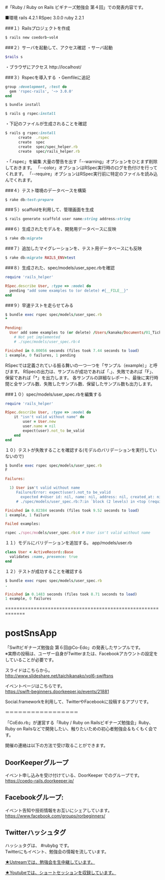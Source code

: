 #「Ruby / Ruby on Rails ビギナーズ勉強会 第４回」での発表内容です。

■環境
rails 4.2.1
RSpec 3.0.0
ruby 2.2.1

###１）Railsプロジェクトを作成
```lang:.rb
$ rails new coedorb-vol4
```
###２）サーバを起動して、アクセス確認
・サーバ起動
```lang:.rb
$rails s
```
・ブラウザにアクセス
http://localhost/

###３）Rspecを導入する
・Gemfileに追記
```lang:.rb
group :development, :test do
  gem 'rspec-rails', '~> 3.0.0'
end
```
```lang:.rb
$ bundle install
```
```lang:.rb
$ rails g rspec:install
```
・下記のファイルが生成されることを確認
```lang:.rb
$ rails g rspec:install
      create  .rspec
      create  spec
      create  spec/spec_helper.rb
      create  spec/rails_helper.rb
```

・「.rspec」を編集
大量の警告を出す「--warning」オプションをひとまず削除しておきます。
「--color」オプションはRSpec実行時のログを色付けを行ってくれます。
「--require」オプションはRSpec実行前に特定のファイルを読み込んでくれます。

###４）テスト環境のデータベースを構築
```lang:.rb
$ rake db:test:prepare
```
###５）scaffoldを利用して、管理画面を生成
```lang:.rb
$ rails generate scaffold user name:string address:string
```
###６）生成されたモデルを、開発用データベースに反映
```lang:.rb
$ rake db:migrate
```
###７）追加したマイグレーションを、テスト用データベースにも反映
```lang:.rb
$ rake db:migrate RAILS_ENV=test
```
###８）生成された、spec/models/user_spec.rbを確認
```lang:.rb
require 'rails_helper'

RSpec.describe User, :type => :model do
  pending "add some examples to (or delete) #{__FILE__}"
end
```
###９）早速テストを走らせてみる
```lang:.rb
$ bundle exec rspec spec/models/user_spec.rb
*

Pending:
  User add some examples to (or delete) /Users/kanako/Documents/01_TickleCode/01_doc/02_rails4.2.1/coedorb-vol4/spec/models/user_spec.rb
    # Not yet implemented
    # ./spec/models/user_spec.rb:4

Finished in 0.00056 seconds (files took 7.44 seconds to load)
1 example, 0 failures, 1 pending
```
RSpecでは定義されている振る舞いの一つ一つを「サンプル（example）」と呼びます。
RSpecの出力は、サンプルが成功であれば「.」、失敗であれば「F」、保留であれば「*」を出力します。
各サンプルの詳細なレポート、最後に実行時間と全サンプル数、失敗したサンプル数、保留したサンプル数も出力します。

###１０）spec/models/user_spec.rbを編集する
```lang:.rb
require 'rails_helper'

RSpec.describe User, :type => :model do
    it "isn't valid without name" do
        user = User.new
        user.name = nil
        expect(user).not_to be_valid
    end
end
```
１０）テストが失敗することを確認する(モデルのバリデーションを実行していないので)
```lang:.rb
$ bundle exec rspec spec/models/user_spec.rb
F

Failures:

  1) User isn't valid without name
     Failure/Error: expect(user).not_to be_valid
       expected #<User id: nil, name: nil, address: nil, created_at: nil, updated_at: nil> not to be valid
     # ./spec/models/user_spec.rb:7:in `block (2 levels) in <top (required)>'

Finished in 0.02384 seconds (files took 9.52 seconds to load)
1 example, 1 failure

Failed examples:

rspec ./spec/models/user_spec.rb:4 # User isn't valid without name
```

１１）モデルにバリデーションを追加する。    app/models/user.rb
```lang:.rb
class User < ActiveRecord::Base
  validates :name, presence: true
end
```
１２）テストが成功することを確認する
```lang:.rb
$ bundle exec rspec spec/models/user_spec.rb
.

Finished in 0.1483 seconds (files took 8.71 seconds to load)
1 example, 0 failures
```

=============================================================
# postSnsApp
「Swiftビギナーズ勉強会 第６回@Co-Edo」の発表したサンプルです。  
※実際の投稿は、ユーザー自身がTwitterまたは、Facebookアカウントの設定をしていることが必要です。  

スライドはこちらから。  
http://www.slideshare.net/taichikanako/vol6-swiftsns  

イベントページはこちらです。  
https://swift-beginners.doorkeeper.jp/events/21881

Social.frameworkを利用して、TwitterやFacebookに投稿するアプリです。

＝＝＝＝＝＝＝＝＝＝＝＝＝＝＝＝＝ 

「CoEdo.rb」が運営する「Ruby / Ruby on Railsビギナーズ勉強会」Ruby、Ruby on Railsなどで開発したい、触りたいための初心者勉強会＆もくもく会です。

開催の連絡は以下の方法で受け取ることができます。 

## DoorKeeperグループ 
イベント申し込みを受け付けている、DoorKeeper でのグループです。  
https://coedo-rails.doorkeeper.jp/

## Facebookグループ: 
イベント告知や技術情報をお互いにシェアしています。   
https://www.facebook.com/groups/rorbeginners/

## Twitterハッシュタグ 
ハッシュタグは、 #rubybg です。   
Twitterにもイベント、勉強会の情報を流しています。 

 [★Ustreamでは、勉強会を生中継しています。](http://www.ustream.tv/channel/ruby-ruby-on-rails-%E3%83%93%E3%82%AE%E3%83%8A%E3%83%BC%E3%82%BA%E5%80%B6%E6%A5%BD%E9%83%A8)

 [★Youtubeでは、ショートセッションを収録しています。](https://www.youtube.com/playlist?list=PL2ojdc4KhtHniIyIUx3AdO621ydzz5zpP)


　　

